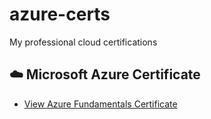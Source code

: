 # azure-certs
My professional cloud certifications
## ☁️ Microsoft Azure Certificate

- [View Azure Fundamentals Certificate](https://github.com/devangsranatx/azure-certs)
